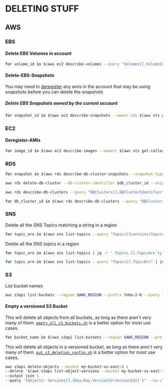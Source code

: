 # DELETING STUFF

## AWS

### EBS

#### Delete EBS Volumes in account

```bash
for volume_id in $(aws ec2 describe-volumes --query "Volumes[].VolumeId" | jq -r '.[]'); do echo "Deleting volume_id $volume_id"; aws ec2 delete-volume --volume-id $volume_id; done
```

#### Delete-EBS-Snapshots

You may need to [deregister](#deregister-amis) any amis in the account that may be using snapshots before you can delete the snapshots

##### Delete EBS Snapshots owned by the current account

```bash
for snapshot_id in $(aws ec2 describe-snapshots --owner-ids $(aws sts get-caller-identity --query "Account" --output text) --query "Snapshots[].SnapshotId" | jq -r '.[]'); do echo "Deleting snapshot $snapshot_id"; aws ec2 delete-snapshot --snapshot-id $snapshot_id; done
```

### EC2

#### Deregister-AMIs

```bash
for image_id in $(aws ec2 describe-images --owners $(aws sts get-caller-identity --query "Account" --output text) --query "Images[].ImageId" | jq -r '.[]'); do echo "Deregistering image_id $image_id"; aws ec2 deregister-image --image-id $image_id --delete-associated-snapshots; done
```

### RDS

```bash
for snapshot in $(aws rds describe-db-cluster-snapshots --snapshot-type manual --query "DBClusterSnapshots[].DBClusterSnapshotIdentifier" --output text); do echo "Deleting snapshot $snapshot"; done
```

```bash
aws rds delete-db-cluster --db-cluster-identifier $db_cluster_id --skip-final-snapshot --delete-automated-backups
```

```bash
aws rds describe-db-clusters --query "DBClusters[].DBClusterIdentifier" | jq -r '.[]'
```

```bash
for db_cluster_id in $(aws rds describe-db-clusters --query "DBClusters[].DBClusterIdentifier" | jq -r '.[]'); do echo "Deleting db_cluster $db_cluster_id"; aws rds delete-db-cluster --db-cluster-identifier $db_cluster_id --skip-final-snapshot --delete-automated-backups --no-cli-pager; done
```

### SNS

Delete all the SNS Topics matching a string in a region

```bash
for topic_arn in $(aws sns list-topics --query "Topics[?contains(TopicArn, 'test')].TopicArn" | jq -r '.[]'); do echo "Deleting topic: $topic_arn"; aws sns delete-topic --topic-arn "$topic_arn"; done
```

Delete all the SNS topics in a region

```bash
for topic_arn in $(aws sns list-topics | jq -r '.Topics.[].TopicArn'); do echo "Deleting topic: $topic_arn"; aws sns delete-topic --topic-arn "$topic_arn"; done
```

```bash
for topic_arn in $(aws sns list-topics --query "Topics[].TopicArn" | jq -r '.[]'); do echo "Deleting topic: $topic_arn"; aws sns delete-topic --topic-arn "$topic_arn"; done
```

### S3

List bucket names

```bash
aws s3api list-buckets --region $AWS_REGION --prefix fnbo-2-0 --query "Buckets[].Name" | jq -r '.[]'
```

#### Empty a versioned S3 Bucket

This will delete all objects from all buckets, as long as there aren't very many of them. [`empty_all_s3_buckets.sh`](./empty_all_s3_buckets.sh) is a better option for most use cases.

```bash
for bucket_name in $(aws s3api list-buckets --region $AWS_REGION --prefix fnbo-2-0 --query "Buckets[].Name" | jq -r '.[]'); do echo "Emptying bucket $bucket_name"; aws s3api delete-objects --bucket $bucket_name --delete "$(aws s3api list-object-versions --bucket $bucket_name --query='{Objects: Versions[].{Key:Key,VersionId:VersionId}}')";done
```

This will delete all objects in a versioned bucket, as long as there aren't very many of them. [`put_s3_deletion_config.sh`](./put_s3_deletion_config.sh) is a better option for most use cases.

```bash
aws s3api delete-objects --bucket my-bucket-us-east-1 \
--delete "$(aws s3api list-object-versions --bucket my-bucket-us-east-1 \
--output json \
--query '{Objects: Versions[].{Key:Key,VersionId:VersionId}}')" --no-cli-pager
```
